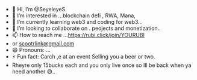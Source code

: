 - 👋 Hi, I’m @SeyeleyeS
- 👀 I’m interested in ...blockchain defi , RWA, Mana, 
- 🌱 I’m currently learning web3 and coding for web3...
- 💞️ I’m looking to collaborate on . peojects and monetization..
- 📫 How to reach me ...https://rubi.click/join/YOURUBI
- or scootrlink@gmail.com
- 😄 Pronouns: ...
- ⚡ Fun fact: Carch ,e at an event Selling you a beer or two.
- Rheyre only 15bucks each and you only live once so Ill be back when ya need another 😅..

<!---
SeyeleyeS/SeyeleyeS is a ✨ special ✨ repository because its `README.md` (this file) appears on your GitHub profile.
You can click the Preview link to take a look at your changes.
--->
